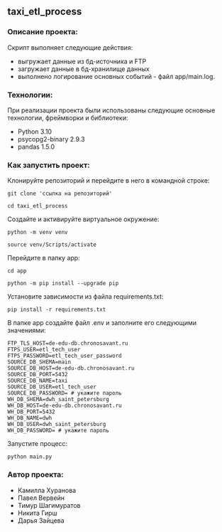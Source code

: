 ##  taxi_etl_process

### Описание проекта:

Скрипт выполняет следующие действия: 
- выгружает данные из бд-источника и FTP
- загружает данные в бд-хранилище данных
- выполнено логирование основных событий - файл app/main.log.

### Технологии:

При реализации проекта были использованы следующие основные технологии, фреймворки и библиотеки:
- Python 3.10
- psycopg2-binary 2.9.3
- pandas 1.5.0


### Как запустить проект:
Клонируйте репозиторий и перейдите в него в командной строке:

```
git clone 'ссылка на репозиторий'
```

```
cd taxi_etl_process
```
Cоздайте и активируйте виртуальное окружение:

```
python -m venv venv
```

```
source venv/Scripts/activate
```

Перейдите в папку app:

```
cd app
```

```
python -m pip install --upgrade pip
```

Установите зависимости из файла requirements.txt:

```
pip install -r requirements.txt
```

В папке app cоздайте файл .env и заполните его следующими значениями:

```
FTP_TLS_HOST=de-edu-db.chronosavant.ru
FTPS_USER=etl_tech_user
FTPS_PASSWORD=etl_tech_user_password
SOURCE_DB_SHEMA=main
SOURCE_DB_HOST=de-edu-db.chronosavant.ru
SOURCE_DB_PORT=5432
SOURCE_DB_NAME=taxi
SOURCE_DB_USER=etl_tech_user
SOURCE_DB_PASSWORD= # укажите пароль
WH_DB_SHEMA=dwh_saint_petersburg
WH_DB_HOST=de-edu-db.chronosavant.ru
WH_DB_PORT=5432
WH_DB_NAME=dwh
WH_DB_USER=dwh_saint_petersburg
WH_DB_PASSWORD= # укажите пароль
```

Запустите процесс:

```
python main.py
```

### Автор проекта:
- Камилла Хуранова
- Павел Вервейн
- Тимур Шагимуратов
- Никита Гирш
- Дарья Зайцева
